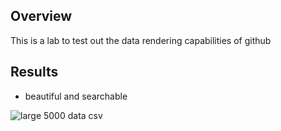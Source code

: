 ## Overview

This is a lab to test out the data rendering capabilities of github


## Results

* beautiful and searchable

![large 5000 data csv](https://cloud.githubusercontent.com/assets/4074354/3693233/a7c087bc-1364-11e4-9231-3f6363a6be52.png)
